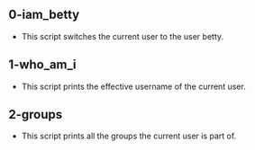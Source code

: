 ## 0-iam_betty
* This script switches the current user to the user betty.
## 1-who_am_i
* This script prints the effective username of the current user.
## 2-groups
* This script prints all the groups the current user is part of.
